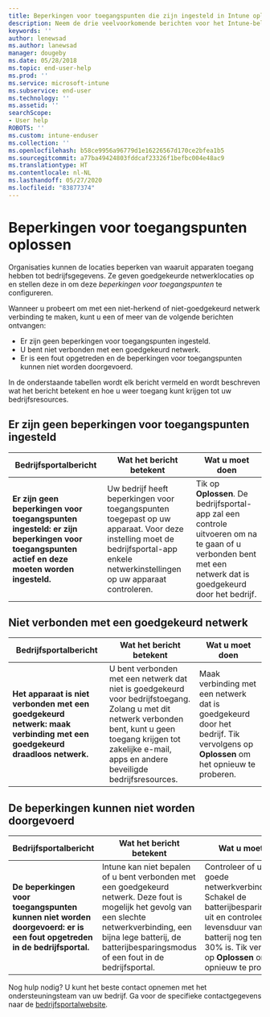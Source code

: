 ```yaml
---
title: Beperkingen voor toegangspunten die zijn ingesteld in Intune oplossen
description: Neem de drie veelvoorkomende berichten voor het Intune-beleid voor beperkingen voor toegangspunten door en lees hoe u deze oplost
keywords: ''
author: lenewsad
ms.author: lanewsad
manager: dougeby
ms.date: 05/28/2018
ms.topic: end-user-help
ms.prod: ''
ms.service: microsoft-intune
ms.subservice: end-user
ms.technology: ''
ms.assetid: ''
searchScope:
- User help
ROBOTS: ''
ms.custom: intune-enduser
ms.collection: ''
ms.openlocfilehash: b58ce9956a96779d1e16226567d170ce2bfea1b5
ms.sourcegitcommit: a77ba49424803fddcaf23326f1befbc004e48ac9
ms.translationtype: HT
ms.contentlocale: nl-NL
ms.lasthandoff: 05/27/2020
ms.locfileid: "83877374"
---
```

# <a name="resolve-access-point-restrictions"></a>Beperkingen voor toegangspunten oplossen

Organisaties kunnen de locaties beperken van waaruit apparaten toegang hebben tot bedrijfsgegevens.
Ze geven goedgekeurde netwerklocaties op en stellen deze in om deze *beperkingen voor toegangspunten* te configureren.  

Wanneer u probeert om met een niet-herkend of niet-goedgekeurd netwerk verbinding te maken, kunt u een of meer van de volgende berichten ontvangen:

* Er zijn geen beperkingen voor toegangspunten ingesteld.
* U bent niet verbonden met een goedgekeurd netwerk.
* Er is een fout opgetreden en de beperkingen voor toegangspunten kunnen niet worden doorgevoerd.

 In de onderstaande tabellen wordt elk bericht vermeld en wordt beschreven wat het bericht betekent en hoe u weer toegang kunt krijgen tot uw bedrijfsresources.

## <a name="access-point-restrictions-not-set-up"></a>Er zijn geen beperkingen voor toegangspunten ingesteld  
| Bedrijfsportalbericht | Wat het bericht betekent | Wat u moet doen                                                               
|------------------------|--------------------------|--------------------------|
| **Er zijn geen beperkingen voor toegangspunten ingesteld: er zijn beperkingen voor toegangspunten actief en deze moeten worden ingesteld.** | Uw bedrijf heeft beperkingen voor toegangspunten toegepast op uw apparaat. Voor deze instelling moet de bedrijfsportal-app enkele netwerkinstellingen op uw apparaat controleren. | Tik op **Oplossen**. De bedrijfsportal-app zal een controle uitvoeren om na te gaan of u verbonden bent met een netwerk dat is goedgekeurd door het bedrijf. |

## <a name="not-connected-to-an-approved-network"></a>Niet verbonden met een goedgekeurd netwerk  

| Bedrijfsportalbericht | Wat het bericht betekent | Wat u moet doen                                                                   
|------------------------|-----------------------------------|--------------------------|
| **Het apparaat is niet verbonden met een goedgekeurd netwerk: maak verbinding met een goedgekeurd draadloos netwerk.** | U bent verbonden met een netwerk dat niet is goedgekeurd voor bedrijfstoegang. Zolang u met dit netwerk verbonden bent, kunt u geen toegang krijgen tot zakelijke e-mail, apps en andere beveiligde bedrijfsresources. | Maak verbinding met een netwerk dat is goedgekeurd door het bedrijf. Tik vervolgens op **Oplossen** om het opnieuw te proberen. |

## <a name="restrictions-couldnt-be-enforced"></a>De beperkingen kunnen niet worden doorgevoerd  

| Bedrijfsportalbericht | Wat het bericht betekent | Wat u moet doen                                                                      
|------------------------|-----------------------------------|--------------------------|
| **De beperkingen voor toegangspunten kunnen niet worden doorgevoerd: er is een fout opgetreden in de bedrijfsportal.** | Intune kan niet bepalen of u bent verbonden met een goedgekeurd netwerk. Deze fout is mogelijk het gevolg van een slechte netwerkverbinding, een bijna lege batterij, de batterijbesparingsmodus of een fout in de bedrijfsportal. | Controleer of u een goede netwerkverbinding hebt. Schakel de batterijbesparingsmodus uit en controleer of de levensduur van de batterij nog ten minste 30% is. Tik vervolgens op **Oplossen** om het opnieuw te proberen. 

Nog hulp nodig? U kunt het beste contact opnemen met het ondersteuningsteam van uw bedrijf. Ga voor de specifieke contactgegevens naar de [bedrijfsportalwebsite](https://portal.manage.microsoft.com/#HelpDeskDialog).
